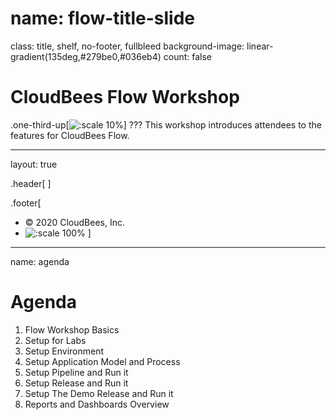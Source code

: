 # name: flow-title-slide
class: title, shelf, no-footer, fullbleed
background-image: linear-gradient(135deg,#279be0,#036eb4)
count: false


# CloudBees Flow Workshop
.one-third-up[![:scale 10%](../img/Rollout-white.svg)]
???
This workshop introduces attendees to the features for CloudBees Flow.

---
layout: true

.header[
]

.footer[
- © 2020 CloudBees, Inc.
- ![:scale 100%](../img/CloudBees-Submark-Full-Color.svg)
]
---
name: agenda
# Agenda

1. Flow Workshop Basics
2. Setup for Labs
3. Setup Environment
4. Setup Application Model and Process
5. Setup Pipeline and Run it
6. Setup Release and Run it
7. Setup The Demo Release and Run it
8. Reports and Dashboards Overview
